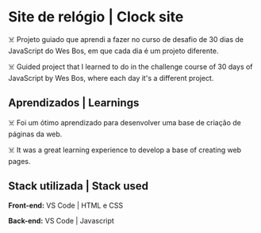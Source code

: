 # Site de relógio | Clock site

☠️ Projeto guiado que aprendi a fazer no curso de desafio 
de 30 dias de JavaScript do Wes Bos, em que cada dia 
é um projeto diferente.

☠️ Guided project that I learned to do in the challenge 
course of 30 days of JavaScript by Wes Bos, where each 
day it's a different project.

## Aprendizados | Learnings

☠️ Foi um ótimo aprendizado para desenvolver uma base de 
criação de páginas da web.

☠️ It was a great learning experience to develop a base of
creating web pages.

## Stack utilizada | Stack used

**Front-end:** VS Code | HTML e CSS

**Back-end:** VS Code | Javascript
